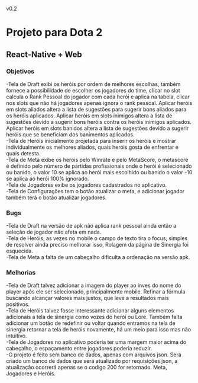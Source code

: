v0.2

# Projeto para Dota 2

## React-Native + Web

### Objetivos
-Tela de Draft exibi os heróis por ordem de melhores escolhas, também fornece a possibilidade de escolher os jogadores do time, clicar no slot calcula o Rank Pessoal do jogador com cada herói e aplica na tabela, clicar nos slots que não há jogadores apenas ignora o rank pessoal. Aplicar heróis em slots aliados altera a lista de sugestões para sugerir bons aliados para os heróis aplicados. Aplicar heróis em slots inimigos altera a lista de sugestões devido a sugerir bons heróis contra os heróis inimigos aplicados. Aplicar heróis em slots banidos altera a lista de sugestões devido a sugerir heróis que se beneficiam dos banimentos aplicados.  
-Tela de Heróis inicialmente projetada para inserir os heróis e mostrar individualmente os melhores aliados, quais heróis gosta de enfrentar e quais detesta.  
-Tela de Meta exibe os heróis pelo Winrate e pelo MetaScore, o metascore é definido pelo número de partidas profissionais onde o herói é selecionado ou banido, o valor 10 se aplica ao herói mais escolhido ou banido o valor -10 se aplica ao herói 100% ignorado.  
-Tela de Jogadores exibe os jogadores cadastrados no aplicativo.  
-Tela de Configurações tem o botão atualizar o meta, e adicionar jogador também terá o botão atualizar jogadores.  
  
### Bugs
-Tela de Draft na versão de apk não aplica rank pessoal ainda então a seleção de jogador não afeta em nada.  
-Tela de Heróis, as vezes no mobile o campo de texto tira o focus, simples de resolver ainda preciso melhorar isso, Rolagem da página de Sinergia foi esquecida.  
-Tela de Meta a falta de um cabeçalho dificulta a ordenação na versão apk.  

### Melhorias
-Tela de Draft talvez adicionar a imagem do player ao inves do nome do player após ele ser selecionado, principalmente mobile. Refinar a fórmula buscando alcançar valores mais justos, que leve a resultados mais positivos.  
-Tela de Heróis talvez fosse interessante adicionar alguns elementos adicionais a tela de sinergia como vozes do herói ou Lore. Também falta adicionar um botão de redefinir ou voltar quando entramos na tela de sinergia retornar a tela de heróis novamente, há um meio para isso mas não intuitivo.  
-Tela de Jogadores no aplicativo poderia ter uma margem maior acima do cabeçalho, o espaçamento entre jogadores poderia reduzir.  
-O projeto é feito sem banco de dados, apenas com arquivos json. Será criado um banco de dados que será atualizado por requisições json, a atualização ocorrerá apenas se o codigo 200 for retornado. Meta, Jogadores e Heróis.  
